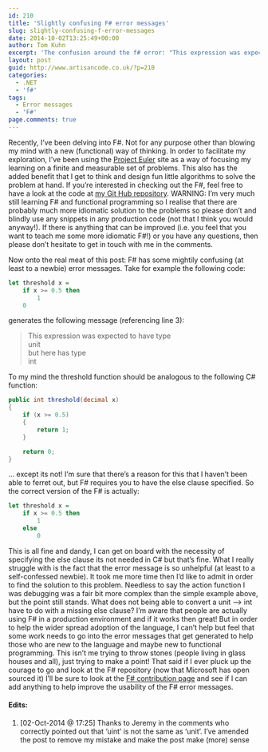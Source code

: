 ```yaml
---
id: 210
title: 'Slightly confusing F# error messages'
slug: slightly-confusing-f-error-messages
date: 2014-10-02T13:25:49+00:00
author: Tom Kuhn
excerpt: 'The confusion around the f# error: "This expression was expected to have type unit but here has type int". Exploring the unhelpfulness of an F# error message for someone new to the language.'
layout: post
guid: http://www.artisancode.co.uk/?p=210
categories:
  - .NET
  - 'f#'
tags:
  - Error messages
  - 'F#'
page.comments: true
---
```

Recently, I&#8217;ve been delving into F#. Not for any purpose other than blowing my mind with a new (functional) way of thinking. In order to facilitate my exploration, I&#8217;ve been using the [Project Euler](https://projecteuler.net/ "Project Euler maths problems") site as a way of focusing my learning on a finite and measurable set of problems. This also has the added benefit that I get to think and design fun little algorithms to solve the problem at hand. If you&#8217;re interested in checking out the F#, feel free to have a look at the code at [my Git Hub repository](https://github.com/Tom-Kuhn/Project-Euler "My personal github repository for project Euler solutions"). WARNING: I&#8217;m very much still learning F# and functional programming so I realise that there are probably much more idiomatic solution to the problems so please don&#8217;t and blindly use any snippets in any production code (not that I think you would anyway!). If there is anything that can be improved (i.e. you feel that you want to teach me some more idiomatic F#!) or you have any questions, then please don&#8217;t hesitate to get in touch with me in the comments.

Now onto the real meat of this post: F# has some mightily confusing (at least to a newbie) error messages. Take for example the following code:

```haskell
let threshold x =
    if x >= 0.5 then
        1
    0
```

generates the following message (referencing line 3):

> This expression was expected to have type<br/>
unit<br/>
but here has type<br/>
int

To my mind the threshold function should be analogous to the following C# function:

```csharp
public int threshold(decimal x)
{
    if (x >= 0.5)
    {
        return 1;
    }

    return 0;
}
```

&#8230; except its not! I&#8217;m sure that there&#8217;s a reason for this that I haven&#8217;t been able to ferret out, but F# requires you to have the else clause specified. So the correct version of the F# is actually:

```haskell
let threshold x =
    if x >= 0.5 then
        1
    else
        0
```

This is all fine and dandy, I can get on board with the necessity of specifying the else clause its not needed in C# but that&#8217;s fine. What I really struggle with is the fact that the error message is so unhelpful (at least to a self-confessed newbie). It took me more time then I&#8217;d like to admit in order to find the solution to this problem. Needless to say the action function I was debugging was a fair bit more complex than the simple example above, but the point still stands. What does not being able to convert a unit &#8211;> int have to do with a missing else clause? I&#8217;m aware that people are actually using F# in a production environment and if it works then great! But in order to help the wider spread adoption of the language, I can&#8217;t help but feel that some work needs to go into the error messages that get generated to help those who are new to the language and maybe new to functional programming. This isn&#8217;t me trying to throw stones (people living in glass houses and all), just trying to make a point! That said if I ever pluck up the courage to go and look at the F# repository (now that Microsoft has open sourced it) I&#8217;ll be sure to look at the [F# contribution page](http://fsharp.github.io/2014/06/18/fsharp-contributions.html "F# contribution page") and see if I can add anything to help improve the usability of the F# error messages.

#### Edits:

  1. [02-Oct-2014 @ 17:25] Thanks to Jeremy in the comments who correctly pointed out that &#8216;uint&#8217; is not the same as &#8216;unit&#8217;. I&#8217;ve amended the post to remove my mistake and make the post make (more) sense
